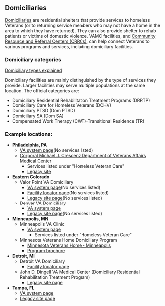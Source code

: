 ## Domiciliaries

[Domiciliaries](https://www.va.gov/homeless/dchv.asp) are residential shelters that provide services to homeless Veterans (or to returning service members who may not have a home in the area to which they have returned). They can also provide shelter to rehab patients or victims of domestic violence. VAMC facilities, and [Community Resource and Referral Centers (CRRCs)](https://www.va.gov/HOMELESS/CRRC.asp), can  help connect Veterans to various programs and services, including domiciliary facilities.

### Domiciliary categories

[Domiciliary types explained](https://www.va.gov/HOMELESS/docs/DCHV_Definitions_of_MHRRTPs.pdf)

Domiciliary facilities are mainly distinguished by the type of services they provide. Larger facilities may serve multiple populations at the same location. The official categories are:
- Domiciliary Residential Rehabilitation Treatment Programs (DRRTP)
- Domiciliary Care for Homeless Veterans (DCHV)
- Domiciliary PTSD (Dom PTSD)
- Domiciliary SA (Dom SA)
- Compensated Work Therapy (CWT)-Transitional Residence (TR)

### Example locations:
- **Philadelphia, PA**
  - [VA system page](https://www.va.gov/philadelphia-health-care/locations/philadelphia-va-domiciliary/)(No services listed)
  - [Corporal Michael J. Crescenz Department of Veterans Affairs Medical Center](https://www.va.gov/philadelphia-health-care/locations/corporal-michael-j-crescenz-department-of-veterans-affairs/)
    - Services listed under "Homeless Veteran Care"
    - [Legacy site](https://www.philadelphia.va.gov/services/homeless/index.asp)
- **Eastern Colorado**
  - Valor Point VA Domiciliary
    - [VA system page](https://www.va.gov/eastern-colorado-health-care/locations/valor-point-va-domiciliary/)(No services listed)
    - [Facility locator page](https://www.va.gov/find-locations/facility/vha_554BU)(No services listed)
    - [Legacy site page](https://www.denver.va.gov/locations/Valor_Point_VA_Domiciliary.asp)(No services listed)
  - Denver VA Domiciliary
    - [VA system page](https://www.va.gov/eastern-colorado-health-care/locations/denver-va-domiciliary/)
    - [Legacy site page](https://www.denver.va.gov/locations/Denver_VA_Domiciliary.asp)(No services listed)
- **Minneapolis, MN**
  - Minneapolis VA Clinic
    - [VA system page](https://www.va.gov/minneapolis-health-care/locations/minneapolis-va-clinic/)
      - Services listed under "Homeless Veteran Care"
  - Minnesota Veterans Home Domiciliary Program
    - [Minnesota Veterans Home - Minneapolis](https://mn.gov/mdva/homes/minneapolis/)
    - [Program brochure](https://mn.gov/mdva/assets/2019-08-doms-brochure_tcm1066-396897.pdf)
- **Detroit, MI**
  - Detroit VA Domiciliary
    - [Facility locator page](https://www.va.gov/find-locations/facility/vha_553BU)
  - John D. Dingell VA Medical Center (Domiciliary Residential Rehabilitation Treatment Program)
    - [Legacy site page](https://www.detroit.va.gov/services/MH_DRRTP.asp)
- **Tampa, FL**
   - [VA system page](https://www.va.gov/tampa-health-care/locations/tampa-va-domiciliary/)
   - [Legacy site page](https://www.tampa.va.gov/locations/Tampa_VA_Domiciliary.asp)
